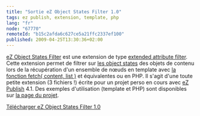 ```yaml
---
title: "Sortie eZ Object States Filter 1.0"
tags: ez publish, extension, template, php
lang: "fr"
node: "67770"
remoteId: "b15c2afda6c627ce5a21ffc2337ef100"
published: 2009-04-25T13:30:36+02:00
---
```


[eZ Object States Filter](http://projects.ez.no/ezobjectstatesfilter) est une extension de type [extended attribute filter](http://ezpedia.org/en/ez/extended_attribute_filter). Cette extension permet de filtrer sur [les object states](http://ez.no/developer/articles/ez_publish_knowledge_series_editorial_workflow_with_object_states) des objets de contenu lors de la récupération d'un ensemble de nœuds en template avec [la fonction fetch( content, list )](http://ez.no/doc/ez_publish/technical_manual/4_0/reference/modules/content/fetch_functions/list) et équivalentes ou en PHP. Il s'agit d'une toute petite extension (3 fichiers !) écrite pour un projet perso en cours avec [eZ Publish](/tag/ez+publish) 4.1. Des exemples d'utilisation (template et PHP) sont disponibles sur [la page du projet](http://projects.ez.no/ezobjectstatesfilter).


[Télécharger eZ Object States Filter 1.0](http://projects.ez.no/ezobjectstatesfilter/downloads/ez_object_states_filter_1_0)

